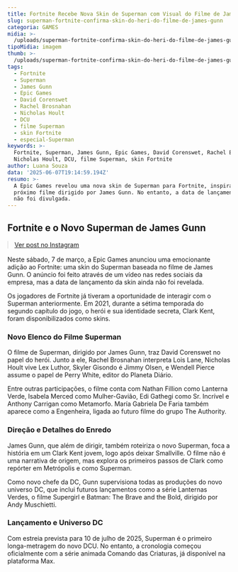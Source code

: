 ```yaml
---
title: Fortnite Recebe Nova Skin de Superman com Visual do Filme de James Gunn
slug: superman-fortnite-confirma-skin-do-heri-do-filme-de-james-gunn
categoria: GAMES
midia: >-
  /uploads/superman-fortnite-confirma-skin-do-heri-do-filme-de-james-gunn-thumb.jpg
tipoMidia: imagem
thumb: >-
  /uploads/superman-fortnite-confirma-skin-do-heri-do-filme-de-james-gunn-thumb.jpg
tags:
  - Fortnite
  - Superman
  - James Gunn
  - Epic Games
  - David Corenswet
  - Rachel Brosnahan
  - Nicholas Hoult
  - DCU
  - filme Superman
  - skin Fortnite
  - especial-Superman
keywords: >-
  Fortnite, Superman, James Gunn, Epic Games, David Corenswet, Rachel Brosnahan,
  Nicholas Hoult, DCU, filme Superman, skin Fortnite
author: Luana Souza
data: '2025-06-07T19:14:59.194Z'
resumo: >-
  A Epic Games revelou uma nova skin de Superman para Fortnite, inspirada no
  próximo filme dirigido por James Gunn. No entanto, a data de lançamento ainda
  não foi divulgada.
---
```


## Fortnite e o Novo Superman de James Gunn

<blockquote class="instagram-media" data-instgrm-permalink="https://www.instagram.com/reel/DKnACL5o2Ew/" data-instgrm-version="14" style="width:100%; max-width:540px; margin:1rem auto;"><a href="https://www.instagram.com/reel/DKnACL5o2Ew/">Ver post no Instagram</a></blockquote>

Neste sábado, 7 de março, a Epic Games anunciou uma emocionante adição ao Fortnite: uma skin do Superman baseada no filme de James Gunn. O anúncio foi feito através de um vídeo nas redes sociais da empresa, mas a data de lançamento da skin ainda não foi revelada.

Os jogadores de Fortnite já tiveram a oportunidade de interagir com o Superman anteriormente. Em 2021, durante a sétima temporada do segundo capítulo do jogo, o herói e sua identidade secreta, Clark Kent, foram disponibilizados como skins.

### Novo Elenco do Filme Superman

O filme de Superman, dirigido por James Gunn, traz David Corenswet no papel do herói. Junto a ele, Rachel Brosnahan interpreta Lois Lane, Nicholas Hoult vive Lex Luthor, Skyler Gisondo é Jimmy Olsen, e Wendell Pierce assume o papel de Perry White, editor do Planeta Diário.

Entre outras participações, o filme conta com Nathan Fillion como Lanterna Verde, Isabela Merced como Mulher-Gavião, Edi Gathegi como Sr. Incrível e Anthony Carrigan como Metamorfo. María Gabriela De Faria também aparece como a Engenheira, ligada ao futuro filme do grupo The Authority.

### Direção e Detalhes do Enredo

James Gunn, que além de dirigir, também roteiriza o novo Superman, foca a história em um Clark Kent jovem, logo após deixar Smallville. O filme não é uma narrativa de origem, mas explora os primeiros passos de Clark como repórter em Metrópolis e como Superman.

Como novo chefe da DC, Gunn supervisiona todas as produções do novo universo DC, que inclui futuros lançamentos como a série Lanternas Verdes, o filme Supergirl e Batman: The Brave and the Bold, dirigido por Andy Muschietti.

### Lançamento e Universo DC

Com estreia prevista para 10 de julho de 2025, Superman é o primeiro longa-metragem do novo DCU. No entanto, a cronologia começou oficialmente com a série animada Comando das Criaturas, já disponível na plataforma Max.

